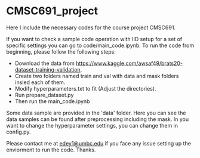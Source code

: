 # CMSC691_project
Here I include the necessary codes for the course project CMSC691.

If you want to check a sample code operation with IID setup for a set of specific settings you can go to code/main_code.ipynb.
To run the code from beginning, please follow the following steps:
- Download the data from https://www.kaggle.com/awsaf49/brats20-dataset-training-validation.
- Create two folders named train and val with data and mask folders insied each of them.
- Modify hyperparameters.txt to fit (Adjust the directories).
- Run prepare_dataset.py
- Then run the main_code.ipynb

Some data sample are provided in the 'data' folder. Here you can see the data samples can be found after preprocessing including the mask.
In you want to change the hyperparameter settings, you can change them in config.py.

Please contact me at edey1@umbc.edu if you face any issue setting up the enviorment to run the code.
Thanks.

